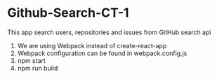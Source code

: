 # Github-Search-CT-1
This app search users, repositories and issues from GitHub search api

1. We are using Webpack instead of create-react-app
2. Webpack configuration can be found in webpack.config.js
3. npm start 
4. npm run build 

